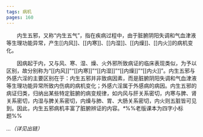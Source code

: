 ```yaml
---
tags: 病机
pages: 160
---
```

&emsp;&emsp;内生五邪，又称“内生五气”，指在疾病过程中，由于脏腑阴阳失调和气血津液等生理功能异常，产生[[内风]]、[[内寒]]、[[内湿]]、[[内燥]]、[[内火]]的病机变化。

&emsp;&emsp;因病起于内，又与风、寒、湿、燥、火外邪所致病证的临床表现类似，为予以区别，故分别称为“[[内风]]”“[[内寒]]”“[[内湿]]”“[[内燥]]”“[[内火]]”。内生五邪与外感六淫的主要区别在于：内生五邪并非致病因素，而是脏腑阴阳失调和气血津液等生理功能异常所致内伤病的病机变化；外感六淫属于外感病的病因。内生五邪的病证归类，归纳出某些特定脏腑的病变规律，如内风与肝关系密切，内寒与脾、肾关系密切，内湿与脾关系密切，内燥与肺、胃、大肠关系密切，内火则五脏皆可见到。因此，内生五邪病机丰富了脏腑辨证的内容。<dfn>\*</dfn>%%老版课本为四字小标题%%

*...（详见出链）*